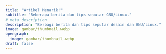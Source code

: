 ```yaml
---
title: "Artikel Menarik!"
subtitle: "Beberapa berita dan tips seputar GNU/Linux."
# meta description
description: "Berbagi berita dan tips seputar desain dan GNU/Linux."
image: gambar/thumbnail.webp
opengraph:
  image: gambar/thumbnail.webp
draft: false
---
```

